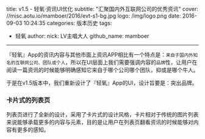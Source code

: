 title: v1.5 - 轻氧&middot;资讯UI优化
subtitle: "汇聚国内外互联网公司的优秀资讯"
cover: //misc.aotu.io/mamboer/2016/evt-s1-bg.jpg
logo: /img/logo.png
date: 2016-09-03 10:24:35
categories: 版本历史
tags:
  - 轻氧
author:
    nick: LV主唱大人
    github_name: mamboer

---

『轻氧』App的资讯内容与其他市面上资讯APP相比有一个特点是：`来自于国内外知名的互联网公司、团队或个人`，所以在UI层面上我们需要强调内容的`品牌`性，让用户在阅读一篇资讯的时候能够明确感知它来自于哪个公司哪个团队，抑或是哪个牛人。

于是在v1.5版本中，我们重新设计了『轻氧』App的UI，设计旨要是：突出品牌。


### 卡片式的列表页

列表页进行了全新的设计，采用了卡片式的设计风格，卡片相对于传统的图片列表来说能够承载更多的内容与元素，目的是让用户在列表页翻看资讯的时候能够对内容有更多的感知。
